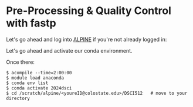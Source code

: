 # Pre-Processing & Quality Control with fastp

Let's go ahead and log into [ALPINE]() if you're not already logged in:

Let's go ahead and activate our conda environment.

Once there:

```
$ acompile --time=2:00:00
$ module load anaconda
$ conda env list
$ conda activate 2024dsci
$ cd /scratch/alpine/<youreID@colostate.edu>/DSCI512   # move to your directory
```
